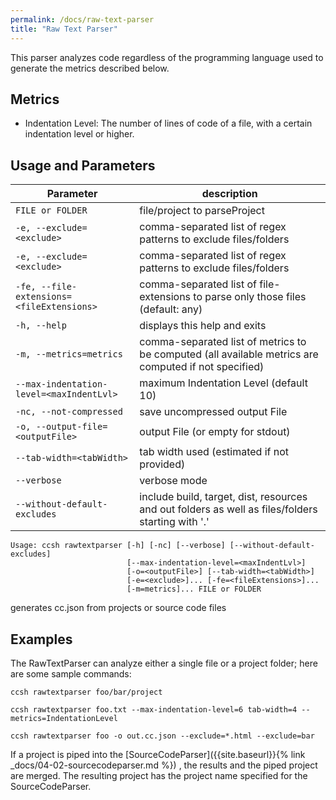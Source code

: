 ```yaml
---
permalink: /docs/raw-text-parser
title: "Raw Text Parser"
---
```


This parser analyzes code regardless of the programming language used to generate the metrics described below.

## Metrics

- Indentation Level: The number of lines of code of a file, with a certain indentation level or higher.

## Usage and Parameters

| Parameter                                 | description                                                                                          |
| ----------------------------------------- | ---------------------------------------------------------------------------------------------------- |
| `FILE or FOLDER`                          | file/project to parseProject                                                                         |
| `-e, --exclude=<exclude>`                 | comma-separated list of regex patterns to exclude files/folders                                      |
| `-e, --exclude=<exclude>`                 | comma-separated list of regex patterns to exclude files/folders                                      |
| `-fe, --file-extensions=<fileExtensions>` | comma-separated list of file-extensions to parse only those files (default: any)                     |
| `-h, --help`                              | displays this help and exits                                                                         |
| `-m, --metrics=metrics`                   | comma-separated list of metrics to be computed (all available metrics are computed if not specified) |
| `--max-indentation-level=<maxIndentLvl>`  | maximum Indentation Level (default 10)                                                               |
| `-nc, --not-compressed`                   | save uncompressed output File                                                                        |
| `-o, --output-file=<outputFile>`          | output File (or empty for stdout)                                                                    |
| `--tab-width=<tabWidth>`                  | tab width used (estimated if not provided)                                                           |
| `--verbose`                               | verbose mode                                                                                         |
| `--without-default-excludes`              | include build, target, dist, resources and out folders as well as files/folders starting with '.'    |

```
Usage: ccsh rawtextparser [-h] [-nc] [--verbose] [--without-default-excludes]
                          [--max-indentation-level=<maxIndentLvl>]
                          [-o=<outputFile>] [--tab-width=<tabWidth>]
                          [-e=<exclude>]... [-fe=<fileExtensions>]...
                          [-m=metrics]... FILE or FOLDER
```

generates cc.json from projects or source code files

## Examples

The RawTextParser can analyze either a single file or a project folder; here are some sample commands:

```
ccsh rawtextparser foo/bar/project
```

```
ccsh rawtextparser foo.txt --max-indentation-level=6 tab-width=4 --metrics=IndentationLevel
```

```
ccsh rawtextparser foo -o out.cc.json --exclude=*.html --exclude=bar
```

If a project is piped into the [SourceCodeParser]({{site.baseurl}}{% link _docs/04-02-sourcecodeparser.md %}) , the results and the piped project are merged.
The resulting project has the project name specified for the SourceCodeParser.
